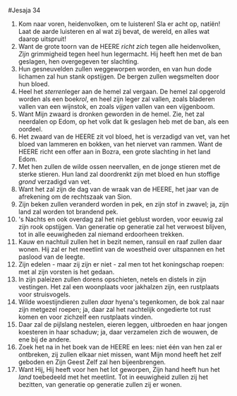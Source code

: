 #Jesaja 34
1. Kom naar voren, heidenvolken, om te luisteren! Sla er acht op, natiën! Laat de aarde luisteren en al wat zij bevat, de wereld, en alles wat daarop uitspruit! 
2. Want de grote toorn van de HEERE *richt zich* tegen alle heidenvolken, *Zijn* grimmigheid tegen heel hun legermacht. Hij heeft hen met de ban geslagen, hen overgegeven ter slachting. 
3. Hun gesneuvelden zullen weggeworpen worden, en van hun dode lichamen zal hun stank opstijgen. De bergen zullen wegsmelten door hun bloed. 
4. Heel het *sterren*leger aan de hemel zal vergaan. De hemel zal opgerold worden als een boek*rol*, en heel zijn leger zal vallen, zoals bladeren vallen van een wijnstok, en zoals *vijgen* vallen van een vijgenboom. 
5. Want Mijn zwaard is dronken geworden in de hemel. Zie, het zal neerdalen op Edom, op het volk dat Ik geslagen heb met de ban, als een oordeel. 
6. Het zwaard van de HEERE zit vol bloed, het is verzadigd van vet, van het bloed van lammeren en bokken, van het niervet van rammen. Want de HEERE richt een offer aan in Bozra, een grote slachting in het land Edom. 
7. Met hen zullen de wilde ossen neervallen, en de jonge stieren met de sterke stieren. Hun land zal doordrenkt zijn met bloed en hun stoffige *grond* verzadigd van vet. 
8. Want het zal zijn de dag van de wraak van de HEERE, het jaar van de afrekening om de rechtszaak van Sion. 
9. Zijn beken zullen veranderd worden in pek, en zijn stof in zwavel; ja, zijn land zal worden tot brandend pek. 
10. 's Nachts en ook overdag zal het niet geblust worden, voor eeuwig zal zijn rook opstijgen. Van generatie op generatie zal het verwoest blijven, tot in alle eeuwigheden zal niemand erdoorheen trekken. 
11. Kauw en nachtuil zullen het in bezit nemen, ransuil en raaf zullen daar wonen. Hij zal er het meetlint van de woestheid over uitspannen en het paslood van de leegte. 
12. Zijn edelen - maar zij zijn er niet - zal men tot het koningschap roepen: met al zijn vorsten is het gedaan. 
13. In zijn paleizen zullen dorens opschieten, netels en distels in zijn vestingen. Het zal een woonplaats voor jakhalzen zijn, een rustplaats voor struisvogels. 
14. Wilde woestijndieren zullen *daar* hyena's tegenkomen, de bok zal naar zijn metgezel roepen; ja, daar zal het nachtelijk ongedierte tot rust komen en voor zichzelf een rustplaats vinden. 
15. Daar zal de pijlslang nestelen, eieren leggen, uitbroeden en haar jongen koesteren in haar schaduw; ja, daar verzamelen zich de wouwen, de ene bij de andere. 
16. Zoek het na in het boek van de HEERE en lees: niet één van hen zal er ontbreken, zij zullen elkaar niet missen, want Mijn mond heeft het zelf geboden en Zijn Geest Zelf zal hen bijeenbrengen. 
17. Want Hij, Hij heeft voor hen het lot geworpen, Zijn hand heeft hun het *land* toebedeeld met het meetlint. Tot in eeuwigheid zullen zij het bezitten, van generatie op generatie zullen zij er wonen.
